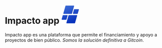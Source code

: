 <h1>Impacto app <img src="./front/public/impacto-logo.png" height="60" /></h1>
<p>Impacto app es una plataforma que permite el financiamiento y apoyo a proyectos de bien público. <i>Somos la solución definitiva a Gitcoin</i>.</p>
